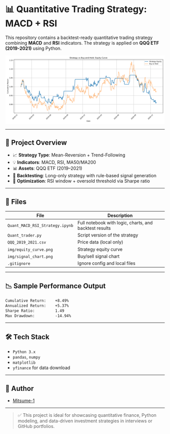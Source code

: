# 📊 Quantitative Trading Strategy: MACD + RSI

This repository contains a backtest-ready quantitative trading strategy combining **MACD** and **RSI** indicators. The strategy is applied on **QQQ ETF (2019-2021)** using Python.

![Backtest Strategy Equity Curve](img/equity_curve.png)

---

## 📌 Project Overview

- 📈 **Strategy Type**: Mean-Reversion + Trend-Following
- 💡 **Indicators**: MACD, RSI, MA50/MA200
- 📊 **Assets**: QQQ ETF (2019–2021)
- 🔁 **Backtesting**: Long-only strategy with rule-based signal generation
- 🧪 **Optimization**: RSI window + oversold threshold via Sharpe ratio

---

## 📁 Files

| File | Description |
|------|-------------|
| `Quant_MACD_RSI_Strategy.ipynb` | Full notebook with logic, charts, and backtest results |
| `Quant_trader.py` | Script version of the strategy |
| `QQQ_2019_2021.csv` | Price data (local only) |
| `img/equity_curve.png` | Strategy equity curve |
| `img/signal_chart.png` | Buy/sell signal chart |
| `.gitignore` | Ignore config and local files |

---

## 📉 Sample Performance Output

```
Cumulative Return:    +8.49%
Annualized Return:    +5.37%
Sharpe Ratio:         1.49
Max Drawdown:         -14.94%
```

---

## 🛠 Tech Stack

- `Python 3.x`
- `pandas`, `numpy`
- `matplotlib`
- `yfinance` for data download

---

## 💼 Author

- [Mitsume-1](https://github.com/Mitsume-1)

---

> ✅ This project is ideal for showcasing quantitative finance, Python modeling, and data-driven investment strategies in interviews or GitHub portfolios.
